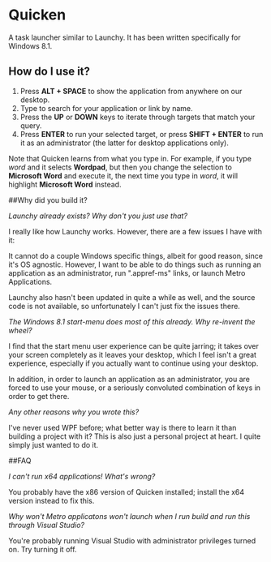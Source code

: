 Quicken
=======

A task launcher similar to Launchy. It has been written specifically for Windows 8.1.

## How do I use it?

1. Press **ALT + SPACE** to show the application from anywhere on our desktop.
2. Type to search for your application or link by name.
3. Press the **UP** or **DOWN** keys to iterate through targets that match your query.
4. Press **ENTER** to run your selected target, or press **SHIFT + ENTER** to run it as an administrator (the latter for desktop applications only).

Note that Quicken learns from what you type in. For example, if you type *word* and it selects **Wordpad**, but then you change the selection to **Microsoft Word** and execute it, the next time you type in *word*, it will highlight **Microsoft Word** instead.

##Why did you build it?

*Launchy already exists? Why don't you just use that?*

I really like how Launchy works. However, there are a few issues I have with it:

It cannot do a couple Windows specific things, albeit for good reason, since it's OS agnostic. However, I want to be able to do things such as running an application as an administrator, run ".appref-ms" links, or launch Metro Applications.

Launchy also hasn't been updated in quite a while as well, and the source code is not available, so unfortunately I can't just fix the issues there.

*The Windows 8.1 start-menu does most of this already. Why re-invent the wheel?*

I find that the start menu user experience can be quite jarring; it takes over your screen completely as it leaves your desktop, which I feel isn't a great experience, especially if you actually want to continue using your desktop.

In addition, in order to launch an application as an administrator, you are forced to use your mouse, or a seriously convoluted combination of keys in order to get there.

*Any other reasons why you wrote this?*

I've never used WPF before; what better way is there to learn it than building a project with it? This is also just a personal project at heart. I quite simply just wanted to do it.

##FAQ

*I can't run x64 applications! What's wrong?*

You probably have the x86 version of Quicken installed; install the x64 version instead to fix this.

*Why won't Metro applicatons won't launch when I run build and run this through Visual Studio?*

You're probably running Visual Studio with administrator privileges turned on. Try turning it off.

